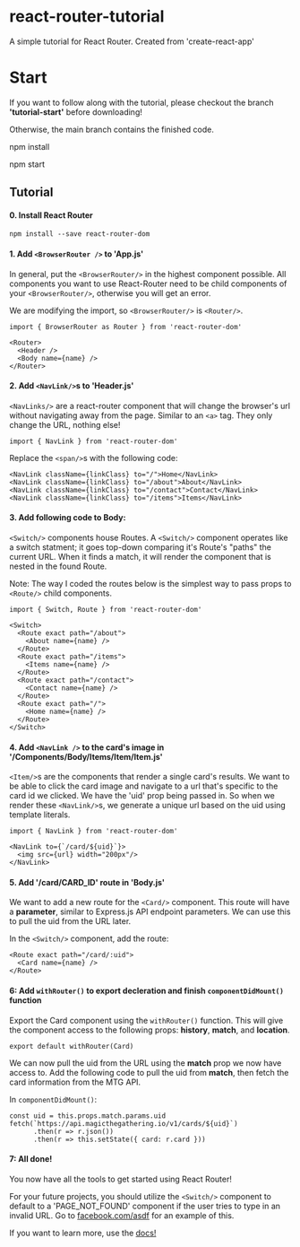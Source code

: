 # react-router-tutorial
A simple tutorial for React Router.  Created from 'create-react-app'

# Start
If you want to follow along with the tutorial, please checkout the branch **'tutorial-start'** before downloading!

Otherwise, the main branch contains the finished code.


npm install

npm start

## Tutorial

#### 0. Install React Router

```
npm install --save react-router-dom
```

#### 1. Add `<BrowserRouter />` to 'App.js'

In general, put the `<BrowserRouter/>` in the highest component possible.  All components you want to use React-Router need to be child components of your `<BrowserRouter/>`, otherwise you will get an error.

We are modifying the import, so `<BrowserRouter/>` is `<Router/>`.

```
import { BrowserRouter as Router } from 'react-router-dom'
```

```
<Router>
  <Header />
  <Body name={name} />
</Router>
```

#### 2. Add `<NavLink/>`s to 'Header.js'

`<NavLinks/>` are a react-router component that will change the browser's url without navigating away from the page.
Similar to an `<a>` tag.  They only change the URL, nothing else!
      
```
import { NavLink } from 'react-router-dom'
```

Replace the `<span/>`s with the following code:
```
<NavLink className={linkClass} to="/">Home</NavLink>
<NavLink className={linkClass} to="/about">About</NavLink>
<NavLink className={linkClass} to="/contact">Contact</NavLink>
<NavLink className={linkClass} to="/items">Items</NavLink>
```

#### 3. Add following code to Body:

`<Switch/>` components house Routes.
A `<Switch/>` component operates like a switch statment; it goes top-down comparing it's Route's "paths" the current URL.
When it finds a match, it will render the component that is nested in the found Route.

Note: The way I coded the routes below is the simplest way to pass props to `<Route/>` child components.

```
import { Switch, Route } from 'react-router-dom'
```

```
<Switch>
  <Route exact path="/about">
    <About name={name} />
  </Route>
  <Route exact path="/items">
    <Items name={name} />
  </Route>
  <Route exact path="/contact">
    <Contact name={name} />
  </Route>
  <Route exact path="/">
    <Home name={name} />
  </Route>
</Switch>
```



#### 4. Add `<NavLink />` to the card's image in '/Components/Body/Items/Item/Item.js'

`<Item/>`s are the components that render a single card's results.
We want to be able to click the card image and navigate to a url that's specific to the card id we clicked.
We have the 'uid' prop being passed in.  So when we render these `<NavLink/>`s, we generate a unique url based on the uid using template literals.
```
import { NavLink } from 'react-router-dom'
```

```
<NavLink to={`/card/${uid}`}>
  <img src={url} width="200px"/>
</NavLink>
```

#### 5. Add '/card/CARD_ID' route in 'Body.js'

We want to add a new route for the `<Card/>` component.  This route will have a **parameter**, similar to Express.js API endpoint parameters.  We can use this to pull the uid from the URL later.

In the `<Switch/>` component, add the route:
```
<Route exact path="/card/:uid">
  <Card name={name} />
</Route>
```

#### 6: Add `withRouter()` to export decleration and finish `componentDidMount()` function

Export the Card component using the `withRouter()` function.  This will give the component access to the following props: **history**, **match**, and **location**.
```
export default withRouter(Card)
```

We can now pull the uid from the URL using the **match** prop we now have access to.  Add the following code to pull the uid from **match**, then fetch the card information from the MTG API.

In `componentDidMount()`:
```
const uid = this.props.match.params.uid
fetch(`https://api.magicthegathering.io/v1/cards/${uid}`)
      .then(r => r.json())
      .then(r => this.setState({ card: r.card }))
```

#### 7: All done!
You now have all the tools to get started using React Router!

For your future projects, you should utilize the `<Switch/>` component to default to a 'PAGE_NOT_FOUND' component if the user tries to type in an invalid URL.  Go to [facebook.com/asdf](https://facebook.com/asdf) for an example of this.

If you want to learn more, use the [docs!](https://reactrouter.com/web/example/basic)

